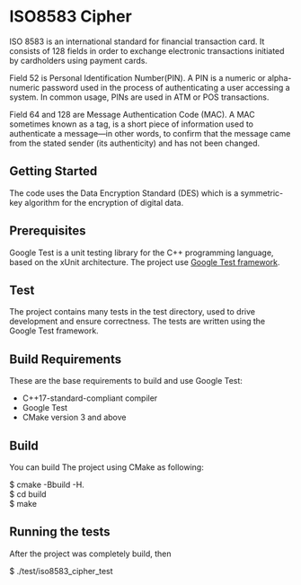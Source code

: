 # ISO8583 Cipher
ISO 8583 is an international standard for financial transaction card. 
It consists of 128 fields in order to exchange electronic transactions initiated by cardholders using payment cards.

Field 52 is Personal Identification Number(PIN). A PIN is a numeric or alpha-numeric password used in the process of authenticating a user accessing a system. In common usage, PINs are used in ATM or POS transactions.

Field 64 and 128 are Message Authentication Code (MAC). A MAC sometimes known as a tag, is a short piece of information used to authenticate a message—in other words, to confirm that the message came from the stated sender (its authenticity) and has not been changed. 

## Getting Started
The code uses the Data Encryption Standard (DES) which is a symmetric-key algorithm for the encryption of digital data.

## Prerequisites
Google Test is a unit testing library for the C++ programming language, based on the xUnit architecture. The project use [Google Test framework](https://github.com/google/googletest).

## Test
The project contains many tests in the test directory, used to drive development and ensure correctness. The tests are written using the Google Test framework. 

## Build Requirements
These are the base requirements to build and use Google Test:

* C++17-standard-compliant compiler
* Google Test
* CMake version 3 and above

## Build
You can build The project using CMake as following:

$ cmake -Bbuild -H.  
$ cd build  
$ make  

## Running the tests
After the project was completely build, then

$ ./test/iso8583_cipher_test
